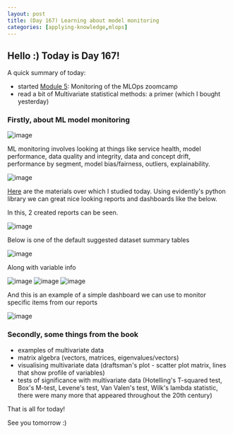 ```yaml
---
layout: post
title: (Day 167) Learning about model monitoring
categories: [applying-knowledge,mlops]
---
```


## Hello :) Today is Day 167!
A quick summary of today:
* started [Module 5](https://github.com/DataTalksClub/mlops-zoomcamp/tree/main/05-monitoring): Monitoring of the MLOps zoomcamp
* read a bit of Multivariate statistical methods: a primer (which I bought yesterday)

### Firstly, about ML model monitoring

![image](https://github.com/user-attachments/assets/bcce1bff-0eed-435f-a2e3-69e6999f78e6)

ML monitoring involves looking at things like service health, model performance, data quality and integrity, data and concept drift, performance by segment, model bias/fairness, outliers, explainability. 

![image](https://github.com/user-attachments/assets/386cac4c-15bc-49e8-bb14-42e956274b06)

[Here](https://github.com/divakaivan/MLOps-camp/tree/main/Module%205) are the materials over which I studied today.
Using evidently's python library we can great nice looking reports and dashboards like the below. 

In this, 2 created reports can be seen. 

![image](https://github.com/user-attachments/assets/ba2309ad-202b-40cf-86d1-ce953c14ca3e)

Below is one of the default suggested dataset summary tables

![image](https://github.com/user-attachments/assets/0dd36f9a-eac5-41ea-9a7f-6da0bc5f3026)

Along with variable info

![image](https://github.com/user-attachments/assets/051d73ce-c868-47b5-9a13-9d991b9dbac3)
![image](https://github.com/user-attachments/assets/fb5004cf-3a15-4dc7-b9cc-59839f61ccc5)
![image](https://github.com/user-attachments/assets/c170cc97-dfeb-42fc-ab37-2c2385fa30b2)

And this is an example of a simple dashboard we can use to monitor specific items from our reports

![image](https://github.com/user-attachments/assets/cedaf9ce-1ceb-44e3-96bc-d80342da158c)


### Secondly, some things from the book

* examples of multivariate data
* matrix algebra (vectors, matrices, eigenvalues/vectors)
* visualising multivariate data (draftsman's plot - scatter plot matrix, lines that show profile of variables)
* tests of significance with multivariate data (Hotelling's T-squared test, Box's M-test, Levene's test, Van Valen's test, Wilk's lambda statistic, there were many more that appeared throughout the 20th century)


That is all for today!

See you tomorrow :)

